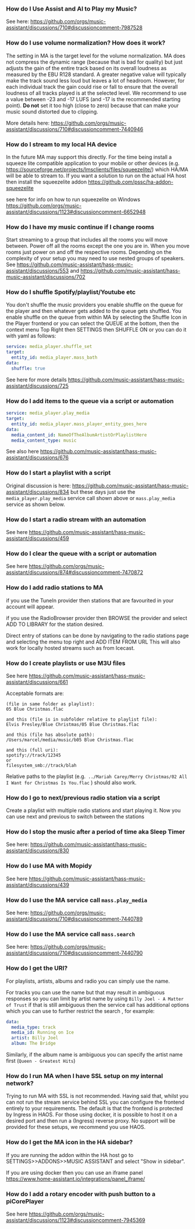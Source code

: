 ### How do I Use Assist and AI to Play my Music?

See here: https://github.com/orgs/music-assistant/discussions/710#discussioncomment-7987528

### How do I use volume normalization? How does it work?

The setting in MA is the target level for the volume normalization. MA does not compress the dynamic range (because that is bad for quality) but just adjusts the gain of the entire track based on its overall loudness as measured by the EBU R128 standard. A greater negative value will typically make the track sound less loud but leaves a lot of headroom. However, for each individual track the gain could rise or fall to ensure that the overall loudness of all tracks played is at the selected level. We recommend to use a value between -23 and -17 LUFS (and -17 is the recommended starting point). **Do not** set it too high (close to zero) because that can make your music sound distorted due to clipping.

More details here: https://github.com/orgs/music-assistant/discussions/710#discussioncomment-7440946

### How do I stream to my local HA device

In the future MA may support this directly. For the time being install a squeeze lite compatible application to your mobile or other devices  (e.g. https://sourceforge.net/projects/lmsclients/files/squeezelite/) which HA/MA will be able to stream to. If you want a solution to run on the actual HA host then install the squeezelite addon https://github.com/pssc/ha-addon-squeezelite

see here for info on how to run squeezelite on Windows https://github.com/orgs/music-assistant/discussions/1123#discussioncomment-6652948

### How do I have my music continue if I change rooms

Start streaming to a group that includes all the rooms you will move between. Power off all the rooms except the one you are in. When you move rooms just power on and off the respective rooms. Depending on the complexity of your setup you may need to use nested groups of speakers. See https://github.com/music-assistant/hass-music-assistant/discussions/553 and https://github.com/music-assistant/hass-music-assistant/discussions/702

### **How do I shuffle Spotify/playlist/Youtube etc**

You don't shuffle the music providers you enable shuffle on the queue for the player and then whatever gets added to the queue gets shuffled. You enable shuffle on the queue from within MA by selecting the Shuffle Icon in the Player frontend or you can select the QUEUE at the bottom, then the context menu Top Right then SETTINGS then SHUFFLE ON or you can do it with yaml as follows:
``` yaml
service: media_player.shuffle_set
target:
  entity_id: media_player.mass_bath
data:
  shuffle: true
```

See here for more details https://github.com/music-assistant/hass-music-assistant/discussions/725

### **How do I add items to the queue via a script or automation**

``` yaml
service: media_player.play_media
target:
  entity_id: media_player.mass_player_entity_goes_here
data:
  media_content_id: NameOfTheAlbumArtistOrPlaylistHere
  media_content_type: music
```

See also here https://github.com/music-assistant/hass-music-assistant/discussions/676

### How do I start a playlist with a script

Original discussion is here: https://github.com/music-assistant/hass-music-assistant/discussions/834 but these days just use the `media_player.play_media` service call shown above or `mass.play_media` service as shown below.

### **How do I start a radio stream with an automation**

See here https://github.com/music-assistant/hass-music-assistant/discussions/459

### **How do I clear the queue with a script or automation**

See here https://github.com/orgs/music-assistant/discussions/874#discussioncomment-7470872

### **How do I add radio stations to MA**

if you use the TuneIn provider then stations that are favourited in your account will appear.

if you use the RadioBrowser provider then BROWSE the provider and select ADD TO LIBRARY for the station desired.

Direct entry of stations can be done by navigating to the radio stations page and selecting the menu top right and ADD ITEM FROM URL
This will also work for locally hosted streams such as from Icecast. 

### **How do I create playlists or use M3U files**

See here https://github.com/music-assistant/hass-music-assistant/discussions/661

Acceptable formats are:
```
(file in same folder as playlist):
05 Blue Christmas.flac

and this (file is in subfolder relative to playlist file):
Elvis Presley/Blue Christmas/05 Blue Christmas.flac

and this (file has absolute path):
/Users/marcel/media/music/b05 Blue Christmas.flac

and this (full uri):
spotify://track/12345
or
filesystem_smb://track/blah
```

Relative paths to the playlist (e.g.` ../Mariah Carey/Merry Christmas/02 All I Want for Christmas Is You.flac` ) should also work.

### How do I go to next/previous radio station via a script

Create a playlist with multiple radio stations and start playing it. Now you can use next and previous to switch between the stations

### How do I stop the music after a period of time aka Sleep Timer

See here: https://github.com/music-assistant/hass-music-assistant/discussions/830

### **How do I use MA with Mopidy**

See here https://github.com/music-assistant/hass-music-assistant/discussions/439

### How do I use the MA service call `mass.play_media`

See here: https://github.com/orgs/music-assistant/discussions/710#discussioncomment-7440789

### How do I use the MA service call `mass.search`

See here: https://github.com/orgs/music-assistant/discussions/710#discussioncomment-7440790

### How do I get the URI?

For playlists, artists, albums and radio you can simply use the name.

For tracks you can use the name but that may result in ambiguous responses so you can limit by artist name by using `Billy Joel - A Matter of Trust` if that is still ambiguous then the service call has additional options which you can use to further restrict the search , for example:

``` yaml
data:
  media_type: track
  media_id: Running on Ice
  artist: Billy Joel
  album: The Bridge
```

Similarly, if the album name is ambiguous you can specify the artist name first (`Queen - Greatest Hits`)

### How do I run MA when I have SSL setup on my internal network?

Trying to run MA with SSL is not recommended. Having said that, whilst you can not run the stream service behind SSL you can configure the frontend entirely to your requirements. The default is that the frontend is protected by Ingress in HAOS. For those using docker, it is possible to host it on a desired port and then run a (Ingress) reverse proxy. No support will be provided for these setups, we recommend you use HAOS.

### How do I get the MA icon in the HA sidebar?

If you are running the addon within the HA host go to SETTINGS>>ADDONS>>MUSIC ASSISTANT and select "Show in sidebar".

If you are using docker then you can use an iframe panel https://www.home-assistant.io/integrations/panel_iframe/

### How do I add a rotary encoder with push button to a piCorePlayer

See here https://github.com/orgs/music-assistant/discussions/1123#discussioncomment-7945369